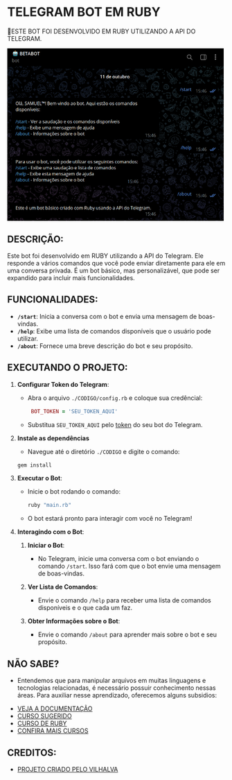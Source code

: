 # TELEGRAM BOT EM RUBY
🤤ESTE BOT FOI DESENVOLVIDO EM RUBY UTILIZANDO A API DO TELEGRAM.

<img src="FOTO.png" align="center" width="500"> <br>

## DESCRIÇÃO:
Este bot foi desenvolvido em RUBY utilizando a API do Telegram. Ele responde a vários comandos que você pode enviar diretamente para ele em uma conversa privada. É um bot básico, mas personalizável, que pode ser expandido para incluir mais funcionalidades.

## FUNCIONALIDADES:
- **`/start`**: Inicia a conversa com o bot e envia uma mensagem de boas-vindas.
- **`/help`**: Exibe uma lista de comandos disponíveis que o usuário pode utilizar.
- **`/about`**: Fornece uma breve descrição do bot e seu propósito.

## EXECUTANDO O PROJETO:
1. **Configurar Token do Telegram**:
   - Abra o arquivo `./CODIGO/config.rb` e coloque sua credêncial:
     ```ruby
      BOT_TOKEN = 'SEU_TOKEN_AQUI'
     ```
   - Substitua `SEU_TOKEN_AQUI` pelo [token](https://t.me/BotFather) do seu bot do Telegram.

2. **Instale as dependências** 
   - Navegue até o diretório `./CODIGO` e digite o comando:
   ```bash
   gem install
   ```

3. **Executar o Bot**:
   - Inicie o bot rodando o comando:
     ```bash
     ruby "main.rb"
     ```
   - O bot estará pronto para interagir com você no Telegram!

4. **Interagindo com o Bot**:
   1. **Iniciar o Bot**:
      - No Telegram, inicie uma conversa com o bot enviando o comando `/start`. Isso fará com que o bot envie uma mensagem de boas-vindas.

   2. **Ver Lista de Comandos**:
      - Envie o comando `/help` para receber uma lista de comandos disponíveis e o que cada um faz.

   3. **Obter Informações sobre o Bot**:
      - Envie o comando `/about` para aprender mais sobre o bot e seu propósito.

## NÃO SABE?
- Entendemos que para manipular arquivos em muitas linguagens e tecnologias relacionadas, é necessário possuir conhecimento nessas áreas. Para auxiliar nesse aprendizado, oferecemos alguns subsidios:
* [VEJA A DOCUMENTAÇÃO](https://core.telegram.org/bots/api)
* [CURSO SUGERIDO](https://github.com/VILHALVA/CURSO-DE-TELEBOT)
* [CURSO DE RUBY](https://github.com/VILHALVA/CURSO-DE-RUBY)
* [CONFIRA MAIS CURSOS](https://github.com/VILHALVA?tab=repositories&q=+topic:CURSO)

## CREDITOS:
- [PROJETO CRIADO PELO VILHALVA](https://github.com/VILHALVA)

